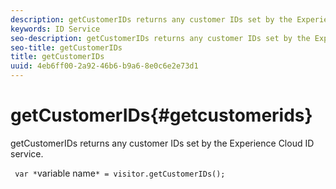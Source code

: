 ```yaml
---
description: getCustomerIDs returns any customer IDs set by the Experience Cloud ID service.
keywords: ID Service
seo-description: getCustomerIDs returns any customer IDs set by the Experience Cloud ID service.
seo-title: getCustomerIDs
title: getCustomerIDs
uuid: 4eb6ff00-2a92-46b6-b9a6-8e0c6e2e73d1
---
```


# getCustomerIDs{#getcustomerids}

getCustomerIDs returns any customer IDs set by the Experience Cloud ID service.

<!--
Is there anything else we can say about this??
-->

` var *`variable name`* = visitor.getCustomerIDs();` 
